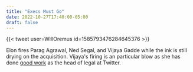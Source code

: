 ```yaml
---
title: "Execs Must Go"
date: 2022-10-27T17:40:00-05:00
draft: false
---
```

{{< tweet user=WillOremus id=1585793476284645376 >}}
<!--more-->

Elon fires Parag Agrawal, Ned Segal, and Vijaya Gadde while the ink is still drying on the acquisition. Vijaya's firing is an particular blow as she has done [good work](https://www.techdirt.com/2022/10/28/elon-musks-first-move-is-to-fire-the-person-most-responsible-for-twitters-strong-free-speech-stance/) as the head of legal at Twitter.


